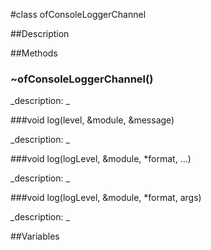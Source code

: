#class ofConsoleLoggerChannel


##Description












##Methods



### ~ofConsoleLoggerChannel()

<!--

_syntax: ~ofConsoleLoggerChannel()_

_name: ~ofConsoleLoggerChannel_

_returns: _

_returns_description: _

_parameters: _

_access: public_

_version_started: 007_

_version_deprecated: _

_summary: _

_constant: False_

_static: no_

_visible: True_

_advanced: False_



-->

_description: _














###void log(level, &module, &message)

<!--

_syntax: log(level, &module, &message)_

_name: log_

_returns: void_

_returns_description: _

_parameters: ofLogLevel level, const string &module, const string &message_

_access: public_

_version_started: 007_

_version_deprecated: _

_summary: _

_constant: False_

_static: no_

_visible: True_

_advanced: False_



-->

_description: _














###void log(logLevel, &module, *format, ...)

<!--

_syntax: log(logLevel, &module, *format, ...)_

_name: log_

_returns: void_

_returns_description: _

_parameters: ofLogLevel logLevel, const string &module, const char *format,..._

_access: public_

_version_started: 007_

_version_deprecated: _

_summary: _

_constant: False_

_static: no_

_visible: True_

_advanced: False_



-->

_description: _














###void log(logLevel, &module, *format, args)

<!--

_syntax: log(logLevel, &module, *format, args)_

_name: log_

_returns: void_

_returns_description: _

_parameters: ofLogLevel logLevel, const string &module, const char *format, va_list args_

_access: public_

_version_started: 007_

_version_deprecated: _

_summary: _

_constant: False_

_static: no_

_visible: True_

_advanced: False_



-->

_description: _














##Variables



